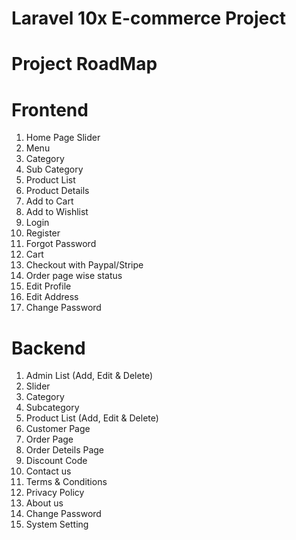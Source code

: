 # Laravel 10x E-commerce Project

# Project RoadMap
# Frontend

1. Home Page Slider
2. Menu
3. Category
4. Sub Category
5. Product List
6. Product Details
7. Add to Cart
8. Add to Wishlist
9. Login
10. Register
11. Forgot Password
12. Cart
13. Checkout with Paypal/Stripe
14. Order page wise status
15. Edit Profile
16. Edit Address
17. Change Password


# Backend

1. Admin List (Add, Edit & Delete)
2. Slider
3. Category
4. Subcategory
5. Product List (Add, Edit & Delete)
6. Customer Page
7. Order Page
8. Order Deteils Page
9. Discount Code
10. Contact us
11. Terms & Conditions
12. Privacy Policy
13. About us
14. Change Password
15. System Setting
